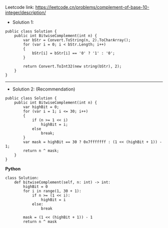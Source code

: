 Leetcode link: https://leetcode.cn/problems/complement-of-base-10-integer/description/ 

- Solution 1:
```
public class Solution {
    public int BitwiseComplement(int n) {
        var bStr = Convert.ToString(n, 2).ToCharArray();
        for (var i = 0; i < bStr.Length; i++)
        {
            bStr[i] = bStr[i] == '0' ? '1' : '0';
        }

        return Convert.ToInt32(new string(bStr), 2);
    }
}
```

---

- Solution 2: (Recommendation)
```
public class Solution {
    public int BitwiseComplement(int n) {
        var highBit = 0;
        for (var i = 1; i <= 30; i++)
        {
            if (n >= 1 << i)
                highBit = i;
            else
                break;
        }
        var mask = highBit == 30 ? 0x7fffffff : (1 << (highBit + 1)) - 1;
        return n ^ mask;
    }
}
```
**Python**
```
class Solution:
    def bitwiseComplement(self, n: int) -> int:
        highBit = 0
        for i in range(1, 30 + 1):
            if n >= (1 << i):
                highBit = i
            else:
                break

        mask = (1 << (highBit + 1)) - 1
        return n ^ mask
        
```
